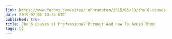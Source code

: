 ```yaml
---
link: https://www.forbes.com/sites/johnrampton/2015/05/13/the-6-causes-of-professional-burnout-and-how-to-avoid-them/#604608261dde
date: 2019-02-06 13:36 UTC
published: true
title: The 6 Causes of Professional Burnout And How To Avoid Them
tags: []
---
```



